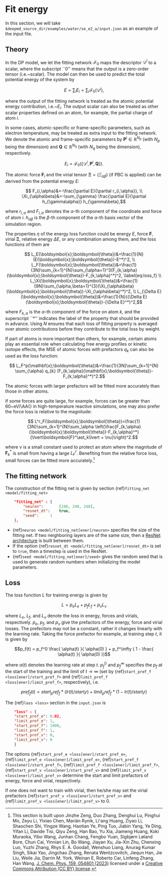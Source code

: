 # Fit energy

In this section, we will take `$deepmd_source_dir/examples/water/se_e2_a/input.json` as an example of the input file.

## Theory

In the DP model, we let the fitting network $\mathcal{F}_0$ maps the descriptor $\mathcal D^i$ to a scalar, where the subscript ``0'' means that the output is a zero-order tensor (i.e.~scalar).  The model can then be used to predict the total potential energy of the system by
```math
    E  =  \sum_i E_i = \sum_i \mathcal F_0 (\mathcal D^i),
```
where the output of the fitting network is treated as the atomic potential energy contribution, i.e.~$E_i$.
The output scalar can also be treated as other scalar properties defined on an atom, for example, the partial charge of atom $i$.

In some cases, atomic-specific or frame-specific  parameters, such as electron temperature, may be treated as extra input to the fitting network.
We denote the atomic and frame-specific parameters by $\boldsymbol{P}^i\in \mathbb{R}^{N_p}$ (with $N_p$ being the dimension) and $\boldsymbol{Q}\in \mathbb{R}^{N_q}$ (with $N_q$ being the dimension), respectively.
```math
    E_i=\mathcal{F}_0(\{\mathcal{D}^i, \boldsymbol{P}^i, \boldsymbol Q\}).
```

The atomic force $\boldsymbol{F}_i$ and the virial tensor $\boldsymbol{\Xi} = (\Xi_{\alpha\beta})$ (if PBC is applied) can be derived from the potential energy $E$:
```math
    F_{i,\alpha}&=-\frac{\partial E}{\partial r_{i,\alpha}}, \\
    \Xi_{\alpha\beta}&=-\sum_{\gamma} \frac{\partial E}{\partial h_{\gamma\alpha}} h_{\gamma\beta},
```
where $r_{i,\alpha}$ and $F_{i,\alpha}$ denotes the $\alpha$-th component of the coordinate and force of atom $i$. $h_{\alpha\beta}$ is the $\beta$-th component of the $\alpha$-th basis vector of the simulation region.

The properties $\eta$ of the energy loss function could be energy $E$, force $\boldsymbol{F}$, virial $\boldsymbol{\Xi}$, relative energy $\Delta E$, or any combination among them, and the loss functions of them are
```math
    L_E(\boldsymbol{x};\boldsymbol{\theta})&=\frac{1}{N}(E(\boldsymbol{x};\boldsymbol{\theta})-E^*)^2, \\
    L_F(\boldsymbol{x};\boldsymbol{\theta})&=\frac{1}{3N}\sum_{k=1}^{N}\sum_{\alpha=1}^3(F_{k,\alpha}(\boldsymbol{x};\boldsymbol{\theta})-F_{k,\alpha}^*)^2, \label{eq:loss_f} \\
    L_\Xi(\boldsymbol{x};\boldsymbol{\theta})&=\frac{1}{9N}\sum_{\alpha,\beta=1}^{3}(\Xi_{\alpha\beta}(\boldsymbol{x};\boldsymbol{\theta})-\Xi_{\alpha\beta}^*)^2, \\
    L_{\Delta E}(\boldsymbol{x};\boldsymbol{\theta})&=\frac{1}{N}({\Delta E}(\boldsymbol{x};\boldsymbol{\theta})-{\Delta E}^*)^2,
```
where $F_{k,\alpha}$ is the $\alpha$-th component of the force on atom $k$, and the superscript ``$\ast$'' indicates the label of the property that should be provided in advance.
Using $N$ ensures that each loss of fitting property is averaged over atomic contributions before they contribute to the total loss by weight.

If part of atoms is more important than others, for example, certain atoms play an essential role when calculating free energy profiles or kinetic isotope effects, the MSE of atomic forces with prefactors $q_{k}$ can also be used as the loss function:
```math
    L_F^p(\mathbf{x};\boldsymbol{\theta})&=\frac{1}{3N}\sum_{k=1}^{N} \sum_{\alpha} q_{k} (F_{k,\alpha}(\mathbf{x};\boldsymbol{\theta})-F_{k,\alpha}^*)^2.
```
The atomic forces with larger prefactors will be fitted more accurately than those in other atoms.

If some forces are quite large, for example, forces can be greater than 60~eV/\AA{} in high-temperature reactive simulations, one may also prefer the force loss is relative to the magnitude:
```math
    L^r_F(\boldsymbol{x};\boldsymbol{\theta})=\frac{1}{3N}\sum_{k=1}^{N}\sum_\alpha \left(\frac{F_{k,\alpha}(\boldsymbol{x};\boldsymbol{\theta})-F_{k,\alpha}^*}{\lvert\boldsymbol{F}^\ast_k\lvert + \nu}\right)^2.
```
where $\nu$ is a small constant used to protect
an atom where the magnitude of $\boldsymbol{F}^\ast_k$ is small from having a large $L^r_F$.
Benefiting from the relative force loss, small forces can be fitted more accurately.[^1]

[^1]: This section is built upon Jinzhe Zeng, Duo Zhang, Denghui Lu, Pinghui Mo, Zeyu Li, Yixiao Chen,  Marián Rynik, Li'ang Huang, Ziyao Li, Shaochen Shi, Yingze Wang, Haotian Ye, Ping Tuo, Jiabin Yang, Ye Ding, Yifan Li, Davide Tisi, Qiyu Zeng, Han Bao, Yu Xia, Jiameng Huang, Koki Muraoka, Yibo Wang, Junhan Chang, Fengbo Yuan, Sigbjørn Løland Bore, Chun Cai, Yinnian Lin, Bo Wang, Jiayan Xu, Jia-Xin Zhu, Chenxing Luo, Yuzhi Zhang, Rhys E. A. Goodall, Wenshuo Liang, Anurag Kumar Singh, Sikai Yao, Jingchao Zhang, Renata Wentzcovitch, Jiequn Han, Jie Liu, Weile Jia, Darrin M. York, Weinan E, Roberto Car, Linfeng Zhang, Han Wang, [J. Chem. Phys. 159, 054801 (2023)](https://doi.org/10.1063/5.0155600) licensed under a [Creative Commons Attribution (CC BY) license](http://creativecommons.org/licenses/by/4.0/).

## The fitting network

The construction of the fitting net is given by section {ref}`fitting_net <model/fitting_net>`
```json
	"fitting_net" : {
	    "neuron":		[240, 240, 240],
	    "resnet_dt":	true,
	    "seed":		1
	},
```
* {ref}`neuron <model/fitting_net[ener]/neuron>` specifies the size of the fitting net. If two neighboring layers are of the same size, then a [ResNet architecture](https://arxiv.org/abs/1512.03385) is built between them.
* If the option {ref}`resnet_dt <model/fitting_net[ener]/resnet_dt>` is set to `true`, then a timestep is used in the ResNet.
* {ref}`seed <model/fitting_net[ener]/seed>` gives the random seed that is used to generate random numbers when initializing the model parameters.

## Loss

The loss function $L$ for training energy is given by

$$L = p_e L_e + p_f L_f + p_v L_v$$

where $L_e$, $L_f$, and $L_v$ denote the loss in energy, forces and virials, respectively. $p_e$, $p_f$, and $p_v$ give the prefactors of the energy, force and virial losses. The prefectors may not be a constant, rather it changes linearly with the learning rate. Taking the force prefactor for example, at training step $t$, it is given by

$$p_f(t) = p_f^0 \frac{ \alpha(t) }{ \alpha(0) } + p_f^\infty ( 1 - \frac{ \alpha(t) }{ \alpha(0) })$$

where $\alpha(t)$ denotes the learning rate at step $t$. $p_f^0$ and $p_f^\infty$ specifies the $p_f$ at the start of the training and the limit of $t \to \infty$ (set by {ref}`start_pref_f <loss[ener]/start_pref_f>` and {ref}`limit_pref_f <loss[ener]/limit_pref_f>`, respectively), i.e.
```math
pref_f(t) = start_pref_f * ( lr(t) / start_lr ) + limit_pref_f * ( 1 - lr(t) / start_lr )
```

The {ref}`loss <loss>` section in the `input.json` is
```json
    "loss" : {
	"start_pref_e":	0.02,
	"limit_pref_e":	1,
	"start_pref_f":	1000,
	"limit_pref_f":	1,
	"start_pref_v":	0,
	"limit_pref_v":	0
    }
```
The options {ref}`start_pref_e <loss[ener]/start_pref_e>`, {ref}`limit_pref_e <loss[ener]/limit_pref_e>`, {ref}`start_pref_f <loss[ener]/start_pref_f>`, {ref}`limit_pref_f <loss[ener]/limit_pref_f>`, {ref}`start_pref_v <loss[ener]/start_pref_v>` and {ref}`limit_pref_v <loss[ener]/limit_pref_v>` determine the start and limit prefactors of energy, force and virial, respectively.

If one does not want to train with virial, then he/she may set the virial prefactors {ref}`start_pref_v <loss[ener]/start_pref_v>` and {ref}`limit_pref_v <loss[ener]/limit_pref_v>` to 0.
